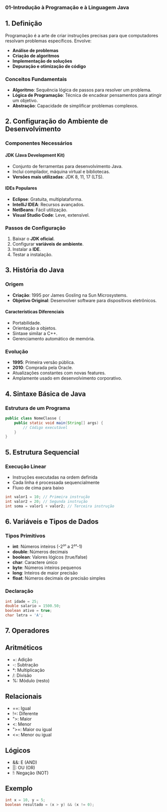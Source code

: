 ### 01-Introdução à Programação e à Linguagem Java

## 1. Definição
Programação é a arte de criar instruções precisas para que computadores resolvam problemas específicos. Envolve:

- **Análise de problemas**
- **Criação de algoritmos**
- **Implementação de soluções**
- **Depuração e otimização de código**

### Conceitos Fundamentais
- **Algoritmo**: Sequência lógica de passos para resolver um problema.
- **Lógica de Programação**: Técnica de encadear pensamentos para atingir um objetivo.
- **Abstração**: Capacidade de simplificar problemas complexos.

## 2. Configuração do Ambiente de Desenvolvimento

### Componentes Necessários

#### JDK (Java Development Kit)
- Conjunto de ferramentas para desenvolvimento Java.
- Inclui compilador, máquina virtual e bibliotecas.
- **Versões mais utilizadas**: JDK 8, 11, 17 (LTS).

#### IDEs Populares
- **Eclipse**: Gratuita, multiplataforma.
- **IntelliJ IDEA**: Recursos avançados.
- **NetBeans**: Fácil utilização.
- **Visual Studio Code**: Leve, extensível.

### Passos de Configuração
1. Baixar o **JDK oficial**.
2. Configurar **variáveis de ambiente**.
3. Instalar a **IDE**.
4. Testar a instalação.

## 3. História do Java

### Origem
- **Criação**: 1995 por James Gosling na Sun Microsystems.
- **Objetivo Original**: Desenvolver software para dispositivos eletrônicos.

#### Características Diferenciais
- Portabilidade.
- Orientação a objetos.
- Sintaxe similar a C++.
- Gerenciamento automático de memória.

### Evolução
- **1995**: Primeira versão pública.
- **2010**: Comprada pela Oracle.
- Atualizações constantes com novas features.
- Amplamente usado em desenvolvimento corporativo.

## 4. Sintaxe Básica de Java

### Estrutura de um Programa
```java
public class NomeClasse {
    public static void main(String[] args) {
        // Código executável
    }
}
```
## 5. Estrutura Sequencial

### Execução Linear

- Instruções executadas na ordem definida
- Cada linha é processada sequencialmente
- Fluxo de cima para baixo

```java
int valor1 = 10; // Primeira instrução
int valor2 = 20; // Segunda instrução
int soma = valor1 + valor2; // Terceira instrução
```

## 6. Variáveis e Tipos de Dados

### Tipos Primitivos

- **int**: Números inteiros (-2³¹ a 2³¹-1)
- **double**: Números decimais
- **boolean**: Valores lógicos (true/false)
- **char**: Caractere único
- **byte**: Números inteiros pequenos
- **long**: Inteiros de maior precisão
- **float**: Números decimais de precisão simples

### Declaração

```java
int idade = 25;
double salario = 1500.50;
boolean ativo = true;
char letra = 'A';
```

## 7. Operadores

## Aritméticos

- +: Adição
- -: Subtração
- *: Multiplicação
- /: Divisão
- %: Módulo (resto)

## Relacionais

- ==: Igual
- !=: Diferente
- ">: Maior
- <: Menor
- ">=: Maior ou igual
- <=: Menor ou igual

## Lógicos

- &&: E (AND)
- ||: OU (OR)
- !: Negação (NOT)

## Exemplo

```java
int x = 10, y = 5;
boolean resultado = (x > y) && (x != 0);
```